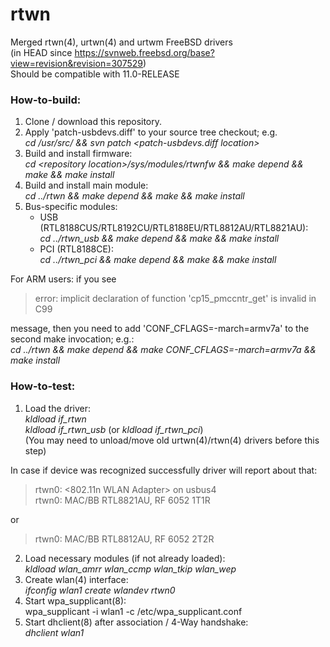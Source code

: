 # rtwn
Merged rtwn(4), urtwn(4) and urtwm FreeBSD drivers   
(in HEAD since https://svnweb.freebsd.org/base?view=revision&revision=307529)   
Should be compatible with 11.0-RELEASE   

### **How-to-build:**

1) Clone / download this repository.  
2) Apply 'patch-usbdevs.diff' to your source tree checkout; e.g.  
  *cd /usr/src/ && svn patch \<patch-usbdevs.diff location\>*  
3) Build and install firmware:  
   *cd \<repository location\>/sys/modules/rtwnfw && make depend && make && make install*  
4) Build and install main module:  
   *cd ../rtwn && make depend && make && make install*  
5) Bus-specific modules:   
    - USB (RTL8188CUS/RTL8192CU/RTL8188EU/RTL8812AU/RTL8821AU):   
   *cd ../rtwn_usb && make depend && make && make install*   
    - PCI (RTL8188CE):    
    *cd ../rtwn_pci && make depend && make && make install*   
    
For ARM users: if you see   
> error: implicit declaration of function 'cp15_pmccntr_get' is invalid in C99

message, then you need to add 'CONF_CFLAGS=-march=armv7a' to the second make invocation; e.g.:   
*cd ../rtwn && make depend && make CONF_CFLAGS=-march=armv7a && make install*   
     
   
### **How-to-test:**  
1) Load the driver:  
   *kldload if_rtwn*  
   *kldload if_rtwn_usb* (or *kldload if_rtwn_pci*)   
   (You may need to unload/move old urtwn(4)/rtwn(4) drivers before this step)   
   
In case if device was recognized successfully driver will report about that:  
> rtwn0: <802.11n WLAN Adapter> on usbus4  
> rtwn0: MAC/BB RTL8821AU, RF 6052 1T1R

or  
> rtwn0: MAC/BB RTL8812AU, RF 6052 2T2R  

2) Load necessary modules (if not already loaded):  
   *kldload wlan_amrr wlan_ccmp wlan_tkip wlan_wep*  
3) Create wlan(4) interface:  
   *ifconfig wlan1 create wlandev rtwn0*  
3) Start wpa_supplicant(8):  
   wpa_supplicant -i wlan1 -c /etc/wpa_supplicant.conf  
4) Start dhclient(8) after association / 4-Way handshake:  
   *dhclient wlan1*  
